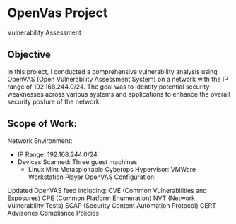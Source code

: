 # OpenVas Project
Vulnerability Assessment

## Objective
In this project, I conducted a comprehensive vulnerability analysis using OpenVAS (Open Vulnerability Assessment System) on a network with the IP range of 192.168.244.0/24. The goal was to identify potential security weaknesses across various systems and applications to enhance the overall security posture of the network.


## Scope of Work:

Network Environment:

- IP Range: 192.168.244.0/24
- Devices Scanned: Three guest machines
  - Linux Mint
Metasploitable
Cyberops
Hypervisor: VMWare Workstation Player
OpenVAS Configuration:

Updated OpenVAS feed including:
CVE (Common Vulnerabilities and Exposures)
CPE (Common Platform Enumeration)
NVT (Network Vulnerability Tests)
SCAP (Security Content Automation Protocol)
CERT Advisories
Compliance Policies
